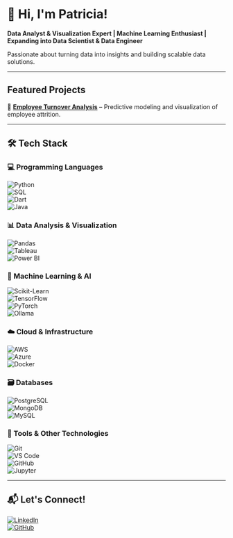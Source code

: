 # 👋 Hi, I'm Patricia!  

**Data Analyst & Visualization Expert | Machine Learning Enthusiast | Expanding into Data Scientist & Data Engineer**  

Passionate about turning data into insights and building scalable data solutions.  

---

## Featured Projects  

📌 **[Employee Turnover Analysis](https://github.com/patricia-blazquez/Employee-Turnover-ML)** – Predictive modeling and visualization of employee attrition.  

<!--
 *More projects on my GitHub!*  
-->

---

## 🛠️ Tech Stack  

### 💻 Programming Languages  
![Python](https://img.shields.io/badge/Python-Programming-blue?style=flat&logo=python)  
![SQL](https://img.shields.io/badge/SQL-Database-blue?style=flat&logo=postgresql)  
![Dart](https://img.shields.io/badge/Dart-Programming-blue?style=flat&logo=dart)  
![Java](https://img.shields.io/badge/Python-Programming-blue?style=flat&logo=java)  

### 📊 Data Analysis & Visualization  
![Pandas](https://img.shields.io/badge/Pandas-Data%20Analysis-blue?style=flat&logo=pandas)  
![Tableau](https://img.shields.io/badge/Tableau-Visualization-orange?style=flat&logo=tableau)  
![Power BI](https://img.shields.io/badge/Power%20BI-Visualization-yellow?style=flat&logo=powerbi)  

### 🤖 Machine Learning & AI  
![Scikit-Learn](https://img.shields.io/badge/Scikit%20Learn-Machine%20Learning-blue?style=flat&logo=scikitlearn)  
![TensorFlow](https://img.shields.io/badge/TensorFlow-Machine%20Learning-blue?style=flat&logo=tensorflow)  
![PyTorch](https://img.shields.io/badge/PyTorch-Machine%20Learning-red?style=flat&logo=pytorch)  
![Ollama](https://img.shields.io/badge/Ollama-LLM-orange?style=flat) 

### ☁️ Cloud & Infrastructure  
![AWS](https://img.shields.io/badge/AWS-Cloud-orange?style=flat&logo=amazonaws)  
![Azure](https://img.shields.io/badge/Azure-Cloud-blue?style=flat&logo=microsoftazure)  
![Docker](https://img.shields.io/badge/Docker-Containerization-blue?style=flat&logo=docker)  

### 🗃️ Databases  
![PostgreSQL](https://img.shields.io/badge/PostgreSQL-Database-blue?style=flat&logo=postgresql)  
![MongoDB](https://img.shields.io/badge/MongoDB-Database-green?style=flat&logo=mongodb)  
![MySQL](https://img.shields.io/badge/MySQL-Database-blue?style=flat&logo=mysql)  

### 🔧 Tools & Other Technologies  
![Git](https://img.shields.io/badge/Git-Tools-orange?style=flat&logo=git)  
![VS Code](https://img.shields.io/badge/VS%20Code-Editor-blue?style=flat&logo=visualstudiocode)  
![GitHub](https://img.shields.io/badge/GitHub-Tools-black?style=flat&logo=github)  
![Jupyter](https://img.shields.io/badge/Jupyter-Notebook-blue?style=flat&logo=jupyter) 


---

## 📬 Let's Connect!  

[![LinkedIn](https://img.shields.io/badge/LinkedIn-Connect-blue?style=flat&logo=linkedin)](https://linkedin.com/in/patriciablazquezgarcia)  
[![GitHub](https://img.shields.io/badge/GitHub-Profile-black?style=flat&logo=github)](https://github.com/patricia-blazquez)  
